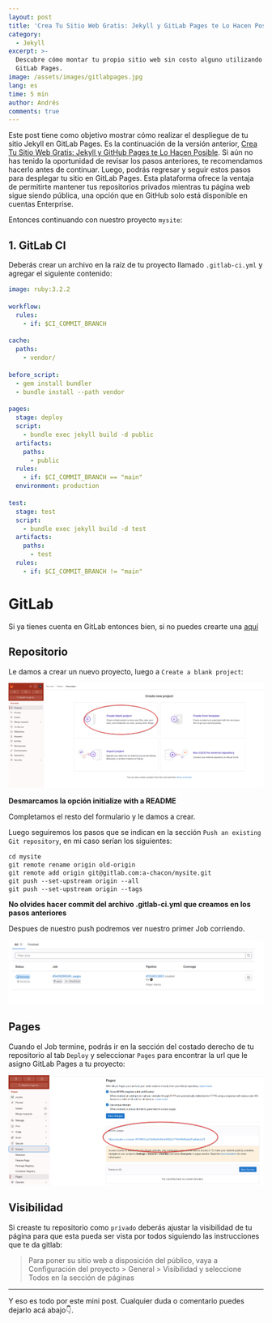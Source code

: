 ```yaml
---
layout: post
title: 'Crea Tu Sitio Web Gratis: Jekyll y GitLab Pages te Lo Hacen Posible'
category:
  - Jekyll
excerpt: >-
  Descubre cómo montar tu propio sitio web sin costo alguno utilizando Jekyll y
  GitLab Pages.
image: /assets/images/gitlabpages.jpg
lang: es
time: 5 min
author: Andrés
comments: true
---
```

Este post tiene como objetivo mostrar cómo realizar el despliegue de tu sitio Jekyll en GitLab Pages. Es la continuación de la versión anterior, [Crea Tu Sitio Web Gratis: Jekyll y GitHub Pages te Lo Hacen Posible](/web/jekyll/2023/10/02/make-your-wersite-with-jekyll-githubpages.html). Si aún no has tenido la oportunidad de revisar los pasos anteriores, te recomendamos hacerlo antes de continuar. Luego, podrás regresar y seguir estos pasos para desplegar tu sitio en GitLab Pages. Esta plataforma ofrece la ventaja de permitirte mantener tus repositorios privados mientras tu página web sigue siendo pública, una opción que en GitHub solo está disponible en cuentas Enterprise.

Entonces continuando con nuestro proyecto `mysite`:

## 1. GitLab CI

Deberás crear un archivo en la raíz de tu proyecto llamado `.gitlab-ci.yml` y agregar el siguiente contenido:

```yaml
image: ruby:3.2.2

workflow:
  rules:
    - if: $CI_COMMIT_BRANCH

cache:
  paths:
    - vendor/

before_script:
  - gem install bundler
  - bundle install --path vendor

pages:
  stage: deploy
  script:
    - bundle exec jekyll build -d public
  artifacts:
    paths:
      - public
  rules:
    - if: $CI_COMMIT_BRANCH == "main"
  environment: production

test:
  stage: test
  script:
    - bundle exec jekyll build -d test
  artifacts:
    paths:
      - test
  rules:
    - if: $CI_COMMIT_BRANCH != "main"
```

# GitLab

Si ya tienes cuenta en GitLab entonces bien, si no puedes crearte una [aquí](https://gitlab.com/users/sign_up)

## Repositorio

Le damos a crear un nuevo proyecto, luego a `Create a blank project`:

![New project in gitlab](/assets/images/gitlab_new_project.png)

**Desmarcamos la opción initialize with a README**

Completamos el resto del formulario y le damos a crear.

Luego seguiremos los pasos que se indican en la sección `Push an existing Git repository`, en mi caso serían los siguientes:

```
cd mysite
git remote rename origin old-origin
git remote add origin git@gitlab.com:a-chacon/mysite.git
git push --set-upstream origin --all
git push --set-upstream origin --tags
```

**No olvides hacer commit del archivo .gitlab-ci.yml que creamos en los pasos anteriores**

Despues de nuestro push podremos ver nuestro primer Job corriendo.

![Gitlab pages jobs](/assets/images/gitlab_pages_jobs.png)

## Pages

Cuando el Job termine, podrás ir en la sección del costado derecho de tu repositorio al tab `Deploy` y seleccionar `Pages` para encontrar la url que le asigno GitLab Pages a tu proyecto:

![Gitlab pages url](/assets/images/gitlab_pages.png)

## Visibilidad

Si creaste tu repositorio como `privado` deberás ajustar la visibilidad de tu página para que esta pueda ser vista por todos siguiendo las instrucciones que te da gitlab:

> Para poner su sitio web a disposición del público, vaya a Configuración del proyecto > General > Visibilidad y seleccione Todos en la sección de páginas

---

Y eso es todo por este mini post. Cualquier duda o comentario puedes dejarlo acá abajo👇.


